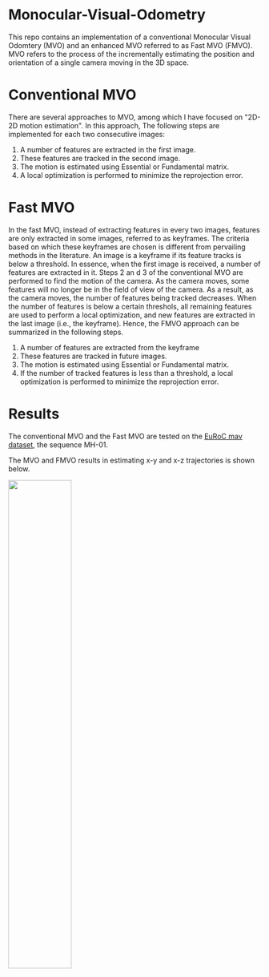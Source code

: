 # Monocular-Visual-Odometry
This repo contains an implementation of a conventional Monocular Visual Odomtery (MVO) and an enhanced MVO referred to as Fast MVO (FMVO). MVO refers to the process of the incrementally estimating the position and orientation of a single camera moving in the 3D space. 

# Conventional MVO
There are several approaches to MVO, among which I have focused on "2D-2D motion estimation". In this approach, The following steps are implemented for each two consecutive images:
1.  A number of features are extracted in the first image.
2.  These features are tracked in the second image.
3.  The motion is estimated using Essential or Fundamental matrix.
4.  A local optimization is performed to minimize the reprojection error.

# Fast MVO
In the fast MVO, instead of extracting features in every two images, features are only extracted in some images, referred to as keyframes. The criteria based on which these keyframes are chosen is different from pervailing methods in the literature. An image is a keyframe if its feature tracks is below a threshold. In essence, when the first image is received, a number of features are extracted in it. Steps 2 an d 3 of the conventional MVO are performed to find the motion of the camera. As the camera moves, some features will no longer be in the field of view of the camera. As a result, as the camera moves, the number of features being tracked decreases. When the number of features is below a certain threshols, all remaining features are used to perform a local optimization, and new features are extracted in the last image (i.e., the keyframe). Hence, the FMVO approach can be summarized in the following steps.
1. A number of features are extracted from the keyframe
2. These features are tracked in future images.
3. The motion is estimated using Essential or Fundamental matrix.
4. If the number of tracked features is less than a threshold, a local optimization is performed to minimize the reprojection error.

# Results
The conventional MVO and the Fast MVO are tested on the [EuRoC mav dataset](https://projects.asl.ethz.ch/datasets/doku.php?id=kmavvisualinertialdatasets), the sequence MH-01.

The MVO and FMVO results in estimating x-y and x-z trajectories is shown below.

<img src="/images/trajectory.png" width="50%" height="50%">
